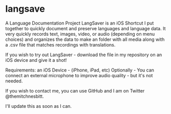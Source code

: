 # langsave
A Language Documentation Project
LangSaver is an iOS Shortcut I put together to quickly document and preserve languages and language data. 
It very quickly records text, images, video, or audio (depending on menu choices) and organizes the data to make an folder with all media along with a .csv file that matches recordings with translations.

If you wish to try out LangSaver - download the file in my repository on an iOS device and give it a shot!

Requirements:
an iOS Device - (iPhone, iPad, etc)
Optionally - You can connect an external microphone to improve audio quality - but it's not needed.

If you wish to contact me, you can use GitHub and I am on Twitter @themitchnesbitt.

I'll update this as soon as I can.
